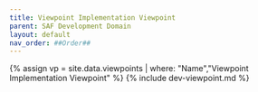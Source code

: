 ```yaml
---
title: Viewpoint Implementation Viewpoint
parent: SAF Development Domain
layout: default
nav_order: ##Order##
---
```

{% assign vp = site.data.viewpoints | where: "Name","Viewpoint Implementation Viewpoint" %}
{% include dev-viewpoint.md %}